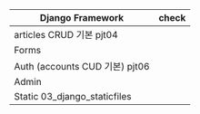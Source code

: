 | Django Framework               | check |
| ------------------------------ | ----- |
| articles CRUD 기본 pjt04       |       |
| Forms                          |       |
| Auth (accounts CUD 기본) pjt06 |       |
| Admin                          |       |
| Static 03_django_staticfiles   |       |

